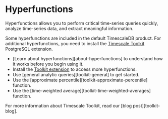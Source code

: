 # Hyperfunctions
Hyperfunctions allows you to perform critical time-series queries quickly,
analyze time-series data, and extract meaningful information.

Some hyperfunctions are included in the default TimescaleDB product. For
additional hyperfunctions, you need to install the
[Timescale Toolkit][install-toolkit] PostgreSQL extension.

*   [Learn about hyperfunctions][about-hyperfunctions] to understand how it works
    before you begin using it.
*   Install the [Toolkit extension][install-toolkit] to access more
    hyperfunctions.
*   Use [general analytic queries][toolkit-general] to get started.
*   Use the [approximate percentile][toolkit-approximate-percentile] function.
*   Use the [time-weighted average][toolkit-time-weighted-averages] function.

For more information about Timescale Toolkit, read our [blog post][toolkit-blog].

[about-toolkit]: how-to-guides/toolkit/about-hyperfunctions
[install-toolkit]: /how-to-guides/hyperfunctions/install-toolkit
[hyperfunctions-general]: how-to-guides/hyperfunctions/general-analytic-queries
[hyperfunctions-approximate-percentile]: how-to-guides/hyperfunctions/approximate_percentile
[hyperfunctions-time-weighted-averages]: how-to-guides/hyperfunctions/time-weighted-averages
[hyperfunctions-blog]: https://blog.timescale.com/blog/time-series-analytics-for-postgresql-introducing-the-timescale-analytics-project/
